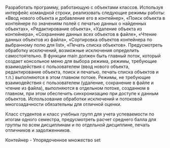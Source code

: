 Разработать программу, работающую с объектами классов. Используя интерфейс
командной строки, реализовать следующие режимы работы: «Ввод нового объекта и добавление его в контейнер», «Поиск объекта в контейнере по значениям полей с печатью
данных о найденных объектах», «Редактирование объекта», «Удаление объекта из контейнера», «Сохранение данных всех объектов в файле», «Чтение данных объектов из
файла», «Сортировка объектов контейнера по выбранному полю для list», «Печать списка
объектов». Предусмотреть обработку исключений, возможные исключения определить
самостоятельно. В функции main должен быть главный поток, который создает консольное меню для выбора режима, режимы, требующие взаимодействия с пользователем
(ввод нового объекта, редактирование объекта, поиск и печатью, печать списка объектов
и т.п.) выполняются в этом главном потоке. Режимы, не требующие взаимодействия с
пользователем (удаление, сохранение в файле и чтение из файла), выполняются в отдельном потоке, созданном в главном, при этом обеспечить синхронизацию при доступе к
данным объектов.
Использование обработки исключений и потоковой многозадачности обязательны для отличной оценки.

Класс студентов и класс учебных групп для учета успеваемости по итогам одного семестра, предусмотреть расчет
среднего балла для группы по всем дисциплинам и по отдельной дисциплине, печать отличников и задолженников.

Контейнер - Упорядоченное множество set
